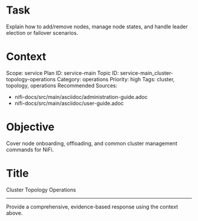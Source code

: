 # Task
Explain how to add/remove nodes, manage node states, and handle leader election or failover scenarios.

# Context
Scope: service
Plan ID: service-main
Topic ID: service-main_cluster-topology-operations
Category: operations
Priority: high
Tags: cluster, topology, operations
Recommended Sources:
- nifi-docs/src/main/asciidoc/administration-guide.adoc
- nifi-docs/src/main/asciidoc/user-guide.adoc

# Objective
Cover node onboarding, offloading, and common cluster management commands for NiFi.

# Title
Cluster Topology Operations

---

Provide a comprehensive, evidence-based response using the context above.
